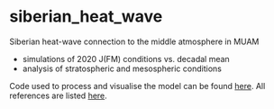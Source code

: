 # siberian_heat_wave
Siberian heat-wave connection to the middle atmosphere in MUAM

  - simulations of 2020 J(FM) conditions vs. decadal mean
  - analysis of stratospheric and mesospheric conditions

Code used to process and visualise the model can be found [here](./code). All references are listed [here](./bib).

